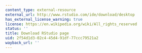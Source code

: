 ```yaml
---
content_type: external-resource
external_url: http://www.rstudio.com/ide/download/desktop
has_external_license_warning: true
license: https://en.wikipedia.org/wiki/All_rights_reserved
status: ''
title: Download RStudio page
uid: 2f54d1d3-02c4-45d4-91df-77ccc79521a2
wayback_url: ''
---
```

